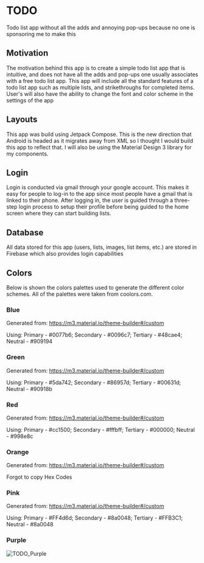 # TODO
Todo list app without all the adds and annoying pop-ups because no one is sponsoring me to make this

## Motivation
The motivation behind this app is to create a simple todo list app that is intuitive, and does not have all the adds and pop-ups one usually associates with a free todo list app. This app will include all the standard features of a todo list app such as multiple lists, and strikethroughs for completed items. User's will also have the ability to change the font and color scheme in the settings of the app

## Layouts
This app was build using Jetpack Compose. This is the new direction that Android is headed as it migrates away from XML so I thought I would build this app to reflect that. I will also be using the Material Design 3 library for my components.

## Login
Login is conducted via gmail through your google account. This makes it easy for people to log-in to the app since most people have a gmail that is linked to their phone. After logging in, the user is guided through a three-step login process to setup their profile before being guided to the home screen where they can start building lists.

## Database
All data stored for this app (users, lists, images, list items, etc.) are stored in Firebase which also provides login capabilities

## Colors
Below is shown the colors palettes used to generate the different color schemes. All of the palettes were taken from coolors.com.

### Blue
Generated from: https://m3.material.io/theme-builder#/custom

Using: Primary - #0077b6;  Secondary - #0096c7;  Tertiary - #48cae4;  Neutral - #909194 

### Green
Generated from: https://m3.material.io/theme-builder#/custom

Using: Primary - #5da742;  Secondary - #86957d;  Tertiary - #00631d;  Neutral - #90918b 

### Red
Generated from: https://m3.material.io/theme-builder#/custom

Using: Primary - #cc1500;  Secondary - #fffbff;  Tertiary - #000000;  Neutral - #998e8c

### Orange
Generated from: https://m3.material.io/theme-builder#/custom

Forgot to copy Hex Codes

### Pink
Generated from: https://m3.material.io/theme-builder#/custom

Using: Primary - #FF4d6d;  Secondary - #8a0048;  Tertiary - #FFB3C1;  Neutral - #8a0048

### Purple
![TODO_Purple](https://user-images.githubusercontent.com/106257169/183336394-0aaedc52-8a48-49a1-80ef-02235fb8b717.png)
